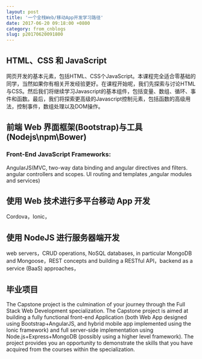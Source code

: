 ```yaml
---
layout: post
title: '一个全栈Web/移动App开发学习路径'
date: 2017-06-20 09:18:00 +0800
category: from_cnblogs
slug: p20170620091800
---
```

<h2>HTML、CSS 和 JavaScript</h2>
<p>网页开发的基本元素，包括HTML、CSS个JavaScript。本课程完全适合零基础的同学，当然如果你有相关开发经验更好。在课程开始呢，我们先探索与讨论HTML与CSS。然后我们将继续学习Javascript的基本组件，包括变量、数组、循环、事件和函数。最后，我们将探索更高级的Javascript控制元素，包括函数的高级用法，控制事件，数组处理以及DOM操作。</p>
<h2>前端 Web 界面框架(Bootstrap)与工具(Nodejs\npm\Bower)</h2>
<h3>Front-End JavaScript Frameworks:</h3>
<p>AngularJS(MVC, two-way data binding and angular directives and filters. angular controllers and scopes. UI routing and templates ,angular modules and services)</p>
<h2>使用 Web 技术进行多平台移动 App 开发</h2>
<p>Cordova，Ionic，</p>
<h2>使用 NodeJS 进行服务器端开发</h2>
<p>web servers，CRUD operations, NoSQL databases, in particular MongoDB and Mongoose，REST concepts and building a RESTful API，backend as a service (BaaS) approaches，</p>
<h2>毕业项目</h2>
<p>The Capstone project is the culmination of your journey through the Full Stack Web Development specialization. The Capstone project is aimed at building a fully functional front-end Application (both Web App designed using Bootstrap+AngularJS, and hybrid mobile app implemented using the Ionic framework) and full server-side implementation using Node.js+Express+MongoDB (possibly using a higher level framework). The project provides you an opportunity to demonstrate the skills that you have acquired from the courses within the specialization.</p>